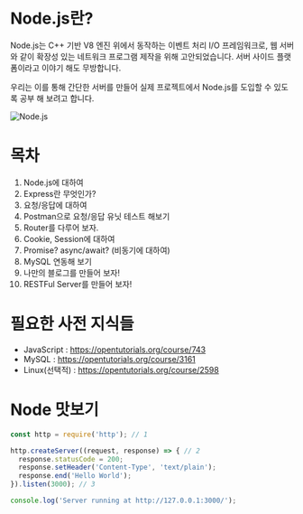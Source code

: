 # Node.js란?
Node.js는 C++ 기반 V8 엔진 위에서 동작하는 이벤트 처리 I/O 프레임워크로, 웹 서버와 같이 확장성 있는 네트워크 프로그램 제작을 위해 고안되었습니다. 서버 사이드 플랫폼이라고 이야기 해도 무방합니다.

우리는 이를 통해 간단한 서버를 만들어 실제 프로젝트에서 Node.js를 도입할 수 있도록 공부 해 보려고 합니다.

![Node.js](https://nodejs.org/static/images/logos/nodejs-new-pantone-black.png)

# 목차
1. Node.js에 대하여
2. Express란 무엇인가?
3. 요청/응답에 대하여
4. Postman으로 요청/응답 유닛 테스트 해보기
5. Router를 다루어 보자.
6. Cookie, Session에 대하여
7. Promise? async/await? (비동기에 대하여)
8. MySQL 연동해 보기
9. 나만의 블로그를 만들어 보자!
10. RESTFul Server를 만들어 보자!

# 필요한 사전 지식들
- JavaScript : <https://opentutorials.org/course/743>
- MySQL : <https://opentutorials.org/course/3161>
- Linux(선택적) : <https://opentutorials.org/course/2598>

# Node 맛보기
```javascript
const http = require('http'); // 1

http.createServer((request, response) => { // 2
  response.statusCode = 200;
  response.setHeader('Content-Type', 'text/plain');
  response.end('Hello World');
}).listen(3000); // 3

console.log('Server running at http://127.0.0.1:3000/');
```

